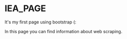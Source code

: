# IEA_PAGE
It's my first page using bootstrap (:


In this page you can find information about web scraping. 
